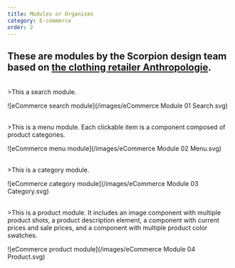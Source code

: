 ```yaml
---
title: Modules or Organisms
category: E-commerce
order: 2
---
```

## These are modules by the Scorpion design team based on [the clothing retailer Anthropologie](https://www.anthropologie.com/dresses-casual-everyday?cm_sp=FEATURES-_-SUBCATEGORY-_-DRESSES-CASUAL-EVERYDAY).

<br>
>This a search module.

![eCommerce search module](/images/eCommerce Module 01 Search.svg)

<br>
>This is a menu module. Each clickable item is a component composed of product categories.

![eCommerce menu module](/images/eCommerce Module 02 Menu.svg)

<br>
>This is a category module.

![eCommerce category module](/images/eCommerce Module 03 Category.svg)

<br>
>This is a product module. It includes an image component with multiple product shots, a product description element, a component with current prices and sale prices, and a component with multiple product color swatches.

![eCommerce product module](/images/eCommerce Module 04 Product.svg)

